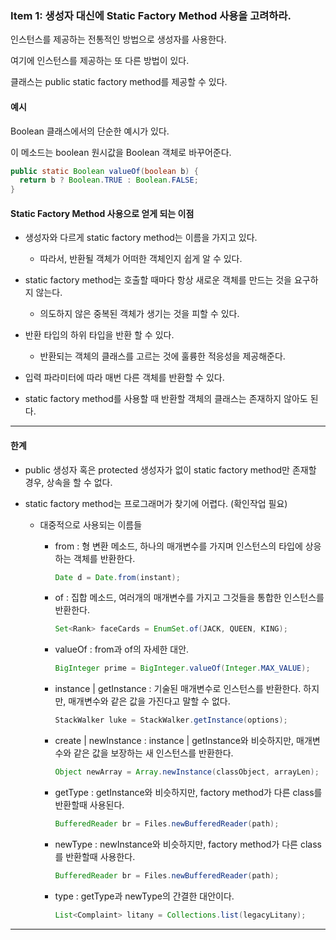 ### Item 1: 생성자 대신에 Static Factory Method 사용을 고려하라.

인스턴스를 제공하는 전통적인 방법으로 생성자를 사용한다.

여기에 인스턴스를 제공하는 또 다른 방법이 있다.

클래스는 public static factory method를 제공할 수 있다.

#### 예시

Boolean 클래스에서의 단순한 예시가 있다.

이 메소드는 boolean 원시값을 Boolean 객체로 바꾸어준다.

```java
public static Boolean valueOf(boolean b) {
  return b ? Boolean.TRUE : Boolean.FALSE;
}
```

#### Static Factory Method 사용으로 얻게 되는 이점

- 생성자와 다르게 static factory method는 이름을 가지고 있다.
  - 따라서, 반환될 객체가 어떠한 객체인지 쉽게 알 수 있다.
- static factory method는 호출할 때마다 항상 새로운 객체를 만드는 것을 요구하지 않는다.
  - 의도하지 않은 중복된 객체가 생기는 것을 피할 수 있다.
- 반환 타입의 하위 타입을 반환 할 수 있다.
  - 반환되는 객체의 클래스를 고르는 것에 훌륭한 적응성을 제공해준다.
- 입력 파라미터에 따라 매번 다른 객체를 반환할 수 있다.

- static factory method를 사용할 때 반환할 객체의 클래스는 존재하지 않아도 된다.

----

#### 한계

- public 생성자 혹은 protected 생성자가 없이 static factory method만 존재할 경우, 상속을 할 수 없다.

- static factory method는 프로그래머가 찾기에 어렵다. (확인작업 필요)

  - 대중적으로 사용되는 이름들

    - from : 형 변환 메소드, 하나의 매개변수를 가지며 인스턴스의 타입에 상응하는 객체를 반환한다.

      ```java
      Date d = Date.from(instant);
      ```

    - of : 집합 메소드, 여러개의 매개변수를 가지고 그것들을 통합한 인스턴스를 반환한다.

      ```java
      Set<Rank> faceCards = EnumSet.of(JACK, QUEEN, KING);
      ```

    - valueOf : from과 of의 자세한 대안.

      ```java
      BigInteger prime = BigInteger.valueOf(Integer.MAX_VALUE);
      ```

    - instance | getInstance : 기술된 매개변수로 인스턴스를 반환한다. 하지만, 매개변수와 같은 값을 가진다고 말할 수 없다.

      ```java
      StackWalker luke = StackWalker.getInstance(options);
      ```

    - create | newInstance : instance | getInstance와 비슷하지만, 매개변수와 같은 값을 보장하는 새 인스턴스를 반환한다.

      ```java
      Object newArray = Array.newInstance(classObject, arrayLen);
      ```

    - getType : getInstance와 비슷하지만, factory method가 다른 class를 반환할때 사용된다.

      ```java
      BufferedReader br = Files.newBufferedReader(path);
      ```

    - newType : newInstance와 비슷하지만, factory method가 다른 class를 반환할때 사용한다.

      ```java
      BufferedReader br = Files.newBufferedReader(path);
      ```

    - type : getType과 newType의 간결한 대안이다.

      ```java
      List<Complaint> litany = Collections.list(legacyLitany);
      ```

      

-------------------------

